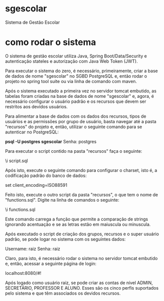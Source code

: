 # sgescolar

Sistema de Gestão Escolar

# como rodar o sistema

O sistema de gestão escolar utiliza Java, Spring Boot/Data/Security e autenticação stateles e autorização com Java Web Token (JWT). 

Para executar o sistema do zero, é necessário, primeiramente, criar a base de dados de nome "sgescolar" no SGBD PostgreSQL e, então 
rodar o projeto no spring tool suite ou via linha de comando com maven.

Após o sistema executado a primeira vez no servidor tomcat embutido, as tabelas foram criadas na base de dados de nome "sgescolar" e, agora, 
é necessário configurar o usuário padrão e os recursos que devem ser restritos aos devidos usuários.

Para alimentar a base de dados com os dados dos recursos, tipos de usuários e as permissões por grupo de usuário, basta navegar até 
a pasta "recursos" do projeto e, então, utilizar o seguinte comando para se autenticar no PostgreSQL:

<b>psql -U postgres sgescolar</b>
Senha: postgres

Para executar o script contido na pasta "recursos" faça o seguinte:

\i script.sql

Após isto, execute o seguinte comando para configurar o charset, isto é, a codificação padrão do banco de dados:

set client_encoding=ISO88591

Feito isto, execute o outro script da pasta "recursos", o que tem o nome de "functions.sql". Digite na linha de comandos o seguinte:

\i functions.sql

Este comando carrega a função que permite a comparação de strings ignorando acentuação e se as letras estão em maiuscula ou minuscula.

Após executado o script de criação dos grupos, recursos e o super usuário padrão, se pode logar no sistema com os seguintes dados:

Username: raiz
Senha: raiz

Claro, para isto, é necessário rodar o sistema no servidor tomcat embutido e, então, acessar a seguinte página de login:

localhost:8080/#!

Após logado como usuário raiz, se pode criar as contas de nível ADMIN, SECRETÁRIO, PROFESSOR E ALUNO. Esses são os cinco perfis
suportados pelo sistema e que têm associados os devidos recursos.
